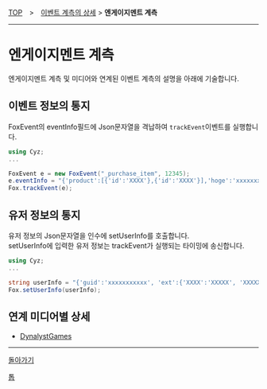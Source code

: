 [TOP](../../../README.md)　>　[이벤트 계측의 상세](../README.md) > **엔게이지멘트 계측**

---

# 엔게이지멘트 계측

엔게이지멘트 계측 및 미디어와 연계된 이벤트 계측의 설명을 아래에 기술합니다.

## 이벤트 정보의 통지

FoxEvent의 eventInfo필드에 Json문자열을 격납하여 `trackEvent`이벤트를 실행합니다.

```cs
using Cyz;
...

FoxEvent e = new FoxEvent("_purchase_item", 12345);
e.eventInfo = "{'product':[{'id':'XXXX'},{'id':'XXXX'}],'hoge':'xxxxxxxxxxx'}";
Fox.trackEvent(e);
```


## 유저 정보의 통지

유저 정보의 Json문자열을 인수에 setUserInfo를 호출합니다.<br>
setUserInfo에 입력한 유저 정보는 trackEvent가 실행되는 타이밍에 송신합니다.

```cs
using Cyz;
...

string userInfo = "{'guid':'xxxxxxxxxxx', 'ext':{'XXXX':'XXXXX', 'XXXXX':'XXXXXXX'}}";
Fox.setUserInfo(userInfo);
```

## 연계 미디어별 상세
* [DynalystGames](dynalyst_games/README.md)


---
[돌아가기](../README.md)

[톱](../../../README.md)
